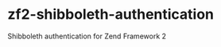 zf2-shibboleth-authentication
=============================

Shibboleth authentication for Zend Framework 2